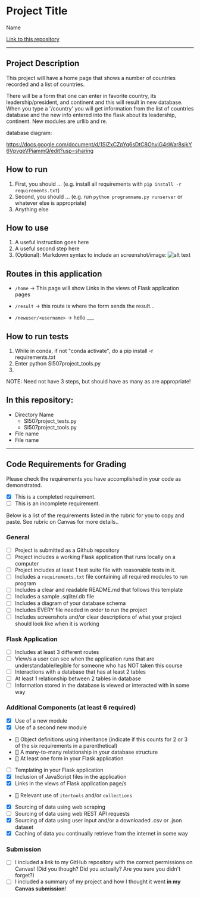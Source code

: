 # Project Title

Name

[Link to this repository](https://github.com/michellek1995/si507finalproject)

---

## Project Description
This project will have a home page that shows a number of countries recorded and a list of countries.

There will be a form that one can enter in favorite country, its leadership/president, and continent and this will result in new database. When you type a '/country' you will get information from the list of countries database and the new info entered into the flask about its leadership, continent. New modules are urllib and re.

database diagram:

https://docs.google.com/document/d/1SjZxCZpYq6sDtC8OhyiG4sWar8sjkY6VpvgeVPiammQ/edit?usp=sharing


## How to run

1. First, you should ... (e.g. install all requirements with `pip install -r requirements.txt`)
2. Second, you should ... (e.g. run `python programname.py runserver` or whatever else is appropriate)
3. Anything else

## How to use

1. A useful instruction goes here
2. A useful second step here
3. (Optional): Markdown syntax to include an screenshot/image: ![alt text](image.jpg)

## Routes in this application
- `/home` -> This page will show Links in the views of Flask application pages

- `/result` -> this route is where the form sends the result...
- `/newuser/<username>` -> hello ___

## How to run tests
1. While in conda, if not "conda activate", do a pip install -r requirements.txt
2. Enter python SI507project_tools.py
3. 
NOTE: Need not have 3 steps, but should have as many as are appropriate!

## In this repository:
- Directory Name
  - SI507project_tests.py
  - SI507project_tools.py
- File name
- File name

---
## Code Requirements for Grading
Please check the requirements you have accomplished in your code as demonstrated.
- [x] This is a completed requirement.
- [ ] This is an incomplete requirement.

Below is a list of the requirements listed in the rubric for you to copy and paste.  See rubric on Canvas for more details..
### General
- [ ] Project is submitted as a Github repository
- [ ] Project includes a working Flask application that runs locally on a computer
- [ ] Project includes at least 1 test suite file with reasonable tests in it.
- [ ] Includes a `requirements.txt` file containing all required modules to run program
- [ ] Includes a clear and readable README.md that follows this template
- [ ] Includes a sample .sqlite/.db file
- [ ] Includes a diagram of your database schema
- [ ] Includes EVERY file needed in order to run the project
- [ ] Includes screenshots and/or clear descriptions of what your project should look like when it is working

### Flask Application
- [ ] Includes at least 3 different routes
- [ ] View/s a user can see when the application runs that are understandable/legible for someone who has NOT taken this course
- [ ] Interactions with a database that has at least 2 tables
- [ ] At least 1 relationship between 2 tables in database
- [ ] Information stored in the database is viewed or interacted with in some way

### Additional Components (at least 6 required)
- [x] Use of a new module
- [x] Use of a second new module
- [] Object definitions using inheritance (indicate if this counts for 2 or 3 of the six requirements in a parenthetical)
- [] A many-to-many relationship in your database structure
- [] At least one form in your Flask application
- [ ] Templating in your Flask application
- [x] Inclusion of JavaScript files in the application
- [x] Links in the views of Flask application page/s
- [] Relevant use of `itertools` and/or `collections`
- [x] Sourcing of data using web scraping
- [ ] Sourcing of data using web REST API requests
- [x] Sourcing of data using user input and/or a downloaded .csv or .json dataset
- [x] Caching of data you continually retrieve from the internet in some way

### Submission
- [ ] I included a link to my GitHub repository with the correct permissions on Canvas! (Did you though? Did you actually? Are you sure you didn't forget?)
- [ ] I included a summary of my project and how I thought it went **in my Canvas submission**!
